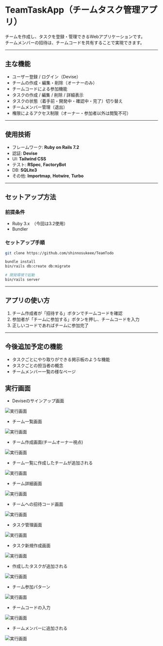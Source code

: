 # TeamTaskApp（チームタスク管理アプリ）

チームを作成し、タスクを登録・管理できるWebアプリケーションです。  
チームメンバーの招待は、チームコードを共有することで実現できます。

---

## 主な機能

- ユーザー登録 / ログイン（Devise）  
- チームの作成・編集・削除（オーナーのみ）  
- チームコードによる参加機能  
- タスクの作成 / 編集 / 削除 / 詳細表示  
- タスクの状態（着手前・開発中・確認中・完了）切り替え  
- チームメンバー管理（退出）  
- 権限によるアクセス制限（オーナー・参加者以外は閲覧不可）  

---

## 使用技術

- フレームワーク: **Ruby on Rails 7.2**  
- 認証: **Devise**  
- UI: **Tailwind CSS**  
- テスト: **RSpec**, **FactoryBot**  
- DB: **SQLite3**  
- その他: **Importmap**, **Hotwire**, **Turbo**  

---

## セットアップ方法

### 前提条件

- Ruby 3.x　（今回は3.2使用）
- Bundler  

### セットアップ手順

```bash
git clone https://github.com/shinnosukeee/TeamTodo

bundle install
bin/rails db:create db:migrate

# 開発環境で起動
bin/rails server
```

---

## アプリの使い方

1. チーム作成者が「招待する」ボタンでチームコードを確認  
2. 参加者が「チームに参加する」ボタンを押し、チームコードを入力  
3. 正しいコードであればチームに参加完了  

---

## 今後追加予定の機能

- タスクごとにやり取りができる掲示板のような機能
- タスクごとの担当者の概念
- チームメンバー一覧の様なページ

## 実行画面
- Deviseのサインアップ画面
  
![実行画面](public/README/img.png)
- チーム一覧画面
  
![実行画面](public/README/img_1.png)

- チーム作成画面(チームオーナー視点)
  
![実行画面](public/README/img_2.png)
- チーム一覧に作成したチームが追加される
  
![実行画面](public/README/img_3.png)
- チーム詳細画面
  
![実行画面](public/README/img_4.png)
- チームへの招待コード画面
  
![実行画面](public/README/img_5.png)
- タスク管理画面
  
![実行画面](public/README/img_6.png)
- タスク新規作成画面
  
![実行画面](public/README/img_7.png)
- 作成したタスクが追加される
  
![実行画面](public/README/img_8.png)
- チーム参加パターン
  
![実行画面](public/README/img_9.png)
- チームコードの入力
  
![実行画面](public/README/img_10.png)
- チームメンバーに追加される
  
![実行画面](public/README/img_11.png)


